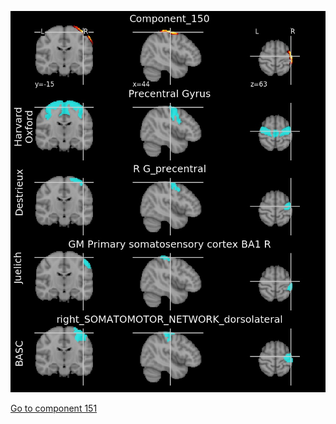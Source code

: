 ![150](preliminary/150.jpg "Component 150")

[Go to component 151](https://parietal-inria.github.io/MODL_atlas/256/151 "Component 151")
